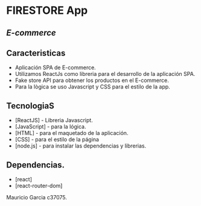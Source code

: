 # FIRESTORE App
## _E-commerce_

## Caracteristicas

- Aplicación SPA de E-commerce.
- Utilizamos ReactJs como libreria para el desarrollo de la aplicación SPA.
- Fake store API para obtener los productos en el E-commerce.
- Para la lògica se uso Javascript y CSS para el estilo de la app.

## TecnologiaS

- [ReactJS] - Libreria Javascript.
- [JavaScript] - para la lógica.
- [HTML] - para el maquetado de la aplicación.
- [CSS] - para el estilo de la página
- [node.js] - para instalar las dependencias y librerias.


## Dependencias.

- [react] 
- [react-router-dom]



Mauricio Garcia c37075.
